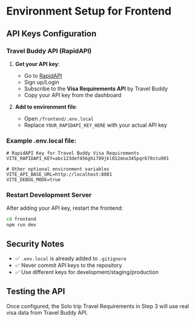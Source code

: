 # Environment Setup for Frontend

## API Keys Configuration

### Travel Buddy API (RapidAPI)

1. **Get your API key**:
   - Go to [RapidAPI](https://rapidapi.com/)
   - Sign up/Login
   - Subscribe to the **Visa Requirements API** by Travel Buddy
   - Copy your API key from the dashboard

2. **Add to environment file**:
   - Open `/frontend/.env.local`
   - Replace `YOUR_RAPIDAPI_KEY_HERE` with your actual API key

### Example .env.local file:

```env
# RapidAPI Key for Travel Buddy Visa Requirements
VITE_RAPIDAPI_KEY=abc123def456ghi789jkl012mno345pqr678stu901

# Other optional environment variables
VITE_API_BASE_URL=http://localhost:8081
VITE_DEBUG_MODE=true
```

### Restart Development Server

After adding your API key, restart the frontend:

```bash
cd frontend
npm run dev
```

## Security Notes

- ✅ `.env.local` is already added to `.gitignore`
- ✅ Never commit API keys to the repository
- ✅ Use different keys for development/staging/production

## Testing the API

Once configured, the Solo trip Travel Requirements in Step 3 will use real visa data from Travel Buddy API.